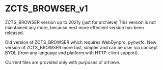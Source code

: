 # ZCTS_BROWSER_v1
ZCTS_BROWSER version up to 2021y (just for archieve)
This version is not maintained any more, because next more effecient version has been released.

Old version of ZCTS_BROWSER which requires WebDynpro, pynwrfc.
New version of ZCTS_BROWSER more fast, simpler and can be user via concept BYOL (from any language and platform with HTTP-client support).

CUrrent files are provided only with purposes of arhieve.
